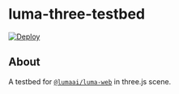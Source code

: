 # luma-three-testbed

[![Deploy](https://github.com/drumath2237/luma-three-testbed/actions/workflows/deploy.yml/badge.svg)](https://github.com/drumath2237/luma-three-testbed/actions/workflows/deploy.yml)

## About

A testbed for [`@lumaai/luma-web`](https://lumalabs.ai/luma-web-library) in three.js scene.

